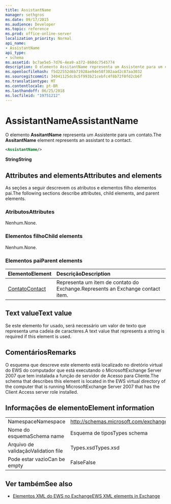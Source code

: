 ```yaml
---
title: AssistantName
manager: sethgros
ms.date: 09/17/2015
ms.audience: Developer
ms.topic: reference
ms.prod: office-online-server
localization_priority: Normal
api_name:
- AssistantName
api_type:
- schema
ms.assetid: bc7ae5e5-7d76-4ea9-a372-868dc7545774
description: O elemento AssitantName representa um Assistente para um contato.
ms.openlocfilehash: f5d22552d6b71928ae94e58f302aad2c87aa3032
ms.sourcegitcommit: 34041125dc8c5f993b21cebfc4f8b72f0fd2cb6f
ms.translationtype: MT
ms.contentlocale: pt-BR
ms.lasthandoff: 06/25/2018
ms.locfileid: "19751212"
---
```

# <a name="assistantname"></a><span data-ttu-id="31d8e-103">AssistantName</span><span class="sxs-lookup"><span data-stu-id="31d8e-103">AssistantName</span></span>

<span data-ttu-id="31d8e-104">O elemento **AssitantName** representa um Assistente para um contato.</span><span class="sxs-lookup"><span data-stu-id="31d8e-104">The **AssitantName** element represents an assistant to a contact.</span></span> 
  
```xml
<AssistantName/>
```

 <span data-ttu-id="31d8e-105">**String**</span><span class="sxs-lookup"><span data-stu-id="31d8e-105">**String**</span></span>
## <a name="attributes-and-elements"></a><span data-ttu-id="31d8e-106">Attributes and elements</span><span class="sxs-lookup"><span data-stu-id="31d8e-106">Attributes and elements</span></span>

<span data-ttu-id="31d8e-107">As seções a seguir descrevem os atributos e elementos filho elementos pai.</span><span class="sxs-lookup"><span data-stu-id="31d8e-107">The following sections describe attributes, child elements, and parent elements.</span></span>
  
### <a name="attributes"></a><span data-ttu-id="31d8e-108">Atributos</span><span class="sxs-lookup"><span data-stu-id="31d8e-108">Attributes</span></span>

<span data-ttu-id="31d8e-109">Nenhum.</span><span class="sxs-lookup"><span data-stu-id="31d8e-109">None.</span></span>
  
### <a name="child-elements"></a><span data-ttu-id="31d8e-110">Elementos filho</span><span class="sxs-lookup"><span data-stu-id="31d8e-110">Child elements</span></span>

<span data-ttu-id="31d8e-111">Nenhum.</span><span class="sxs-lookup"><span data-stu-id="31d8e-111">None.</span></span>
  
### <a name="parent-elements"></a><span data-ttu-id="31d8e-112">Elementos pai</span><span class="sxs-lookup"><span data-stu-id="31d8e-112">Parent elements</span></span>

|<span data-ttu-id="31d8e-113">**Elemento**</span><span class="sxs-lookup"><span data-stu-id="31d8e-113">**Element**</span></span>|<span data-ttu-id="31d8e-114">**Descrição**</span><span class="sxs-lookup"><span data-stu-id="31d8e-114">**Description**</span></span>|
|:-----|:-----|
|[<span data-ttu-id="31d8e-115">Contato</span><span class="sxs-lookup"><span data-stu-id="31d8e-115">Contact</span></span>](contact.md) <br/> |<span data-ttu-id="31d8e-116">Representa um item de contato do Exchange.</span><span class="sxs-lookup"><span data-stu-id="31d8e-116">Represents an Exchange contact item.</span></span>  <br/> |
   
## <a name="text-value"></a><span data-ttu-id="31d8e-117">Text value</span><span class="sxs-lookup"><span data-stu-id="31d8e-117">Text value</span></span>

<span data-ttu-id="31d8e-118">Se este elemento for usado, será necessário um valor de texto que representa uma cadeia de caracteres.</span><span class="sxs-lookup"><span data-stu-id="31d8e-118">A text value that represents a string is required if this element is used.</span></span>
  
## <a name="remarks"></a><span data-ttu-id="31d8e-119">Comentários</span><span class="sxs-lookup"><span data-stu-id="31d8e-119">Remarks</span></span>

<span data-ttu-id="31d8e-120">O esquema que descreve este elemento está localizado no diretório virtual do EWS do computador que está executando o MicrosoftExchange Server 2007 que tem instalada a função de servidor de Acesso para Cliente.</span><span class="sxs-lookup"><span data-stu-id="31d8e-120">The schema that describes this element is located in the EWS virtual directory of the computer that is running MicrosoftExchange Server 2007 that has the Client Access server role installed.</span></span>
  
## <a name="element-information"></a><span data-ttu-id="31d8e-121">Informações de elemento</span><span class="sxs-lookup"><span data-stu-id="31d8e-121">Element information</span></span>

|||
|:-----|:-----|
|<span data-ttu-id="31d8e-122">Namespace</span><span class="sxs-lookup"><span data-stu-id="31d8e-122">Namespace</span></span>  <br/> |http://schemas.microsoft.com/exchange/services/2006/types  <br/> |
|<span data-ttu-id="31d8e-123">Nome do esquema</span><span class="sxs-lookup"><span data-stu-id="31d8e-123">Schema name</span></span>  <br/> |<span data-ttu-id="31d8e-124">Esquema de tipos</span><span class="sxs-lookup"><span data-stu-id="31d8e-124">Types schema</span></span>  <br/> |
|<span data-ttu-id="31d8e-125">Arquivo de validação</span><span class="sxs-lookup"><span data-stu-id="31d8e-125">Validation file</span></span>  <br/> |<span data-ttu-id="31d8e-126">Types.xsd</span><span class="sxs-lookup"><span data-stu-id="31d8e-126">Types.xsd</span></span>  <br/> |
|<span data-ttu-id="31d8e-127">Pode estar vazio</span><span class="sxs-lookup"><span data-stu-id="31d8e-127">Can be empty</span></span>  <br/> |<span data-ttu-id="31d8e-128">False</span><span class="sxs-lookup"><span data-stu-id="31d8e-128">False</span></span>  <br/> |
   
## <a name="see-also"></a><span data-ttu-id="31d8e-129">Ver também</span><span class="sxs-lookup"><span data-stu-id="31d8e-129">See also</span></span>

- [<span data-ttu-id="31d8e-130">Elementos XML do EWS no Exchange</span><span class="sxs-lookup"><span data-stu-id="31d8e-130">EWS XML elements in Exchange</span></span>](ews-xml-elements-in-exchange.md)

